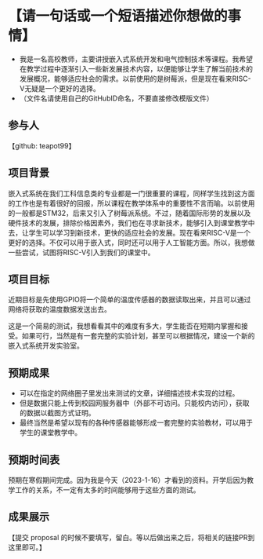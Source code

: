 # 【请一句话或一个短语描述你想做的事情】

* 我是一名高校教师，主要讲授嵌入式系统开发和电气控制技术等课程。我希望在教学过程中逐渐引入一些新发展技术内容，以便能够让学生了解当前技术的发展概况，能够适应社会的需求。以前使用的是树莓派，但是现在看来RISC-V无疑是一个更好的选择。
* （文件名请使用自己的GitHubID命名，不要直接修改模版文件）

## 参与人

【github: teapot99】



## 项目背景

嵌入式系统在我们工科信息类的专业都是一门很重要的课程，同样学生找到这方面的工作也是有着很好的回报，所以课程在教学体系中的重要性不言而喻。以前使用的一般都是STM32，后来又引入了树莓派系统。不过，随着国际形势的发展以及硬件技术的发展，排除价格因素外，我们也在寻求新技术，能够引入到课堂教学中去，让学生可以学习到新技术，更快的适应社会的发展。现在看来RISC-V是一个更好的选择。不仅可以用于嵌入式，同时还可以用于人工智能方面。所以，我想做一些尝试，试图将RISC-V引入到我们的课堂中。

## 项目目标

近期目标是先使用GPIO将一个简单的温度传感器的数据读取出来，并且可以通过网络将获取的温度数据发送出去。

这是一个简易的测试，我想看看其中的难度有多大，学生能否在短期内掌握和接受。如果可行，当然是有一套完整的实验计划，甚至可以根据情况，建设一个新的嵌入式系统开发实验室。

## 预期成果

* 可以在指定的网络圈子里发出来测试的文章，详细描述技术实现的过程。
* 但是数据只能上传到校园网服务器中（外部不可访问。只能校内访问），获取的数据以截图方式证明。
* 最终当然是希望以现有的各种传感器能够形成一套完整的实验教材，可以用于学生的课堂教学中。


## 预期时间表

预期在寒假期间完成。因为我是今天（2023-1-16）才看到的资料。开学后因为教学工作的关系，不一定有太多的时间能够用于这些方面的测试。



## 成果展示

【提交 proposal 的时候不要填写，留白。等以后做出来之后，将相关的链接PR到这里即可。】
